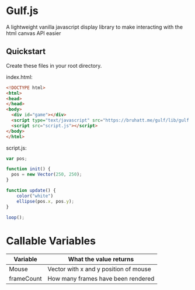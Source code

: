 # Gulf.js
A lightweight vanilla javascript display library to make interacting with the html canvas API easier

## Quickstart
Create these files in your root directory.

index.html:
```html
<!DOCTYPE html>
<html>
<head>
</head>
<body>
  <div id="game"></div>
  <script type="text/javascript" src="https://bruhatt.me/gulf/lib/gulf.js"></script>
  <script src="script.js"></script>
</body>
</html>
```
script.js:
```js
var pos;

function init() {
  pos = new Vector(250, 250);
}

function update() {
	color("white")
	ellipse(pos.x, pos.y);
}

loop();
```
# Callable Variables
Variable | What the value returns
--- | --- 
Mouse | Vector with x and y position of mouse
frameCount | How many frames have been rendered 
